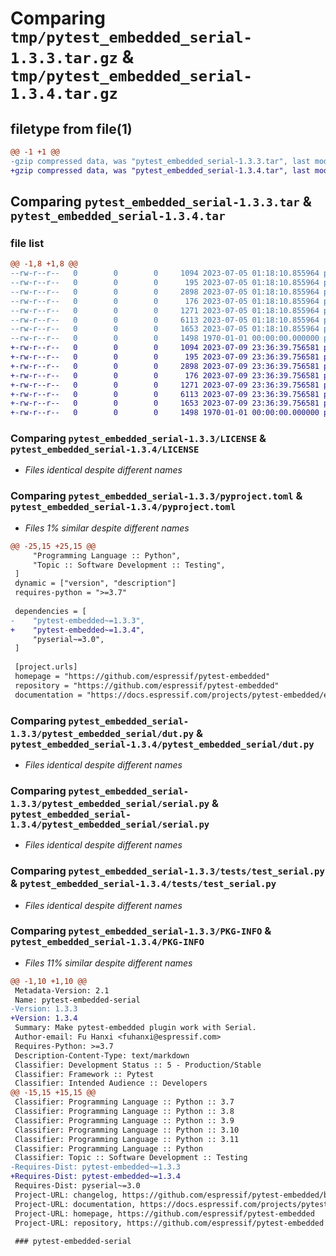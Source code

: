 # Comparing `tmp/pytest_embedded_serial-1.3.3.tar.gz` & `tmp/pytest_embedded_serial-1.3.4.tar.gz`

## filetype from file(1)

```diff
@@ -1 +1 @@
-gzip compressed data, was "pytest_embedded_serial-1.3.3.tar", last modified: Fri Jan  1 00:00:00 2016, max compression
+gzip compressed data, was "pytest_embedded_serial-1.3.4.tar", last modified: Fri Jan  1 00:00:00 2016, max compression
```

## Comparing `pytest_embedded_serial-1.3.3.tar` & `pytest_embedded_serial-1.3.4.tar`

### file list

```diff
@@ -1,8 +1,8 @@
--rw-r--r--   0        0        0     1094 2023-07-05 01:18:10.855964 pytest_embedded_serial-1.3.3/LICENSE
--rw-r--r--   0        0        0      195 2023-07-05 01:18:10.855964 pytest_embedded_serial-1.3.3/README.md
--rw-r--r--   0        0        0     2898 2023-07-05 01:18:10.855964 pytest_embedded_serial-1.3.3/pyproject.toml
--rw-r--r--   0        0        0      176 2023-07-05 01:18:10.855964 pytest_embedded_serial-1.3.3/pytest_embedded_serial/__init__.py
--rw-r--r--   0        0        0     1271 2023-07-05 01:18:10.855964 pytest_embedded_serial-1.3.3/pytest_embedded_serial/dut.py
--rw-r--r--   0        0        0     6113 2023-07-05 01:18:10.855964 pytest_embedded_serial-1.3.3/pytest_embedded_serial/serial.py
--rw-r--r--   0        0        0     1653 2023-07-05 01:18:10.855964 pytest_embedded_serial-1.3.3/tests/test_serial.py
--rw-r--r--   0        0        0     1498 1970-01-01 00:00:00.000000 pytest_embedded_serial-1.3.3/PKG-INFO
+-rw-r--r--   0        0        0     1094 2023-07-09 23:36:39.756581 pytest_embedded_serial-1.3.4/LICENSE
+-rw-r--r--   0        0        0      195 2023-07-09 23:36:39.756581 pytest_embedded_serial-1.3.4/README.md
+-rw-r--r--   0        0        0     2898 2023-07-09 23:36:39.756581 pytest_embedded_serial-1.3.4/pyproject.toml
+-rw-r--r--   0        0        0      176 2023-07-09 23:36:39.756581 pytest_embedded_serial-1.3.4/pytest_embedded_serial/__init__.py
+-rw-r--r--   0        0        0     1271 2023-07-09 23:36:39.756581 pytest_embedded_serial-1.3.4/pytest_embedded_serial/dut.py
+-rw-r--r--   0        0        0     6113 2023-07-09 23:36:39.756581 pytest_embedded_serial-1.3.4/pytest_embedded_serial/serial.py
+-rw-r--r--   0        0        0     1653 2023-07-09 23:36:39.756581 pytest_embedded_serial-1.3.4/tests/test_serial.py
+-rw-r--r--   0        0        0     1498 1970-01-01 00:00:00.000000 pytest_embedded_serial-1.3.4/PKG-INFO
```

### Comparing `pytest_embedded_serial-1.3.3/LICENSE` & `pytest_embedded_serial-1.3.4/LICENSE`

 * *Files identical despite different names*

### Comparing `pytest_embedded_serial-1.3.3/pyproject.toml` & `pytest_embedded_serial-1.3.4/pyproject.toml`

 * *Files 1% similar despite different names*

```diff
@@ -25,15 +25,15 @@
     "Programming Language :: Python",
     "Topic :: Software Development :: Testing",
 ]
 dynamic = ["version", "description"]
 requires-python = ">=3.7"
 
 dependencies = [
-    "pytest-embedded~=1.3.3",
+    "pytest-embedded~=1.3.4",
     "pyserial~=3.0",
 ]
 
 [project.urls]
 homepage = "https://github.com/espressif/pytest-embedded"
 repository = "https://github.com/espressif/pytest-embedded"
 documentation = "https://docs.espressif.com/projects/pytest-embedded/en/latest/"
```

### Comparing `pytest_embedded_serial-1.3.3/pytest_embedded_serial/dut.py` & `pytest_embedded_serial-1.3.4/pytest_embedded_serial/dut.py`

 * *Files identical despite different names*

### Comparing `pytest_embedded_serial-1.3.3/pytest_embedded_serial/serial.py` & `pytest_embedded_serial-1.3.4/pytest_embedded_serial/serial.py`

 * *Files identical despite different names*

### Comparing `pytest_embedded_serial-1.3.3/tests/test_serial.py` & `pytest_embedded_serial-1.3.4/tests/test_serial.py`

 * *Files identical despite different names*

### Comparing `pytest_embedded_serial-1.3.3/PKG-INFO` & `pytest_embedded_serial-1.3.4/PKG-INFO`

 * *Files 11% similar despite different names*

```diff
@@ -1,10 +1,10 @@
 Metadata-Version: 2.1
 Name: pytest-embedded-serial
-Version: 1.3.3
+Version: 1.3.4
 Summary: Make pytest-embedded plugin work with Serial.
 Author-email: Fu Hanxi <fuhanxi@espressif.com>
 Requires-Python: >=3.7
 Description-Content-Type: text/markdown
 Classifier: Development Status :: 5 - Production/Stable
 Classifier: Framework :: Pytest
 Classifier: Intended Audience :: Developers
@@ -15,15 +15,15 @@
 Classifier: Programming Language :: Python :: 3.7
 Classifier: Programming Language :: Python :: 3.8
 Classifier: Programming Language :: Python :: 3.9
 Classifier: Programming Language :: Python :: 3.10
 Classifier: Programming Language :: Python :: 3.11
 Classifier: Programming Language :: Python
 Classifier: Topic :: Software Development :: Testing
-Requires-Dist: pytest-embedded~=1.3.3
+Requires-Dist: pytest-embedded~=1.3.4
 Requires-Dist: pyserial~=3.0
 Project-URL: changelog, https://github.com/espressif/pytest-embedded/blob/main/CHANGELOG.md
 Project-URL: documentation, https://docs.espressif.com/projects/pytest-embedded/en/latest/
 Project-URL: homepage, https://github.com/espressif/pytest-embedded
 Project-URL: repository, https://github.com/espressif/pytest-embedded
 
 ### pytest-embedded-serial
```

